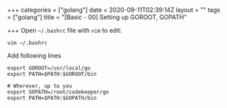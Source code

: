 +++
categories = ["golang"]
date = 2020-09-11T02:39:14Z
layout = ""
tags = ["golang"]
title = "[Basic - 00] Setting up GOROOT, GOPATH"

+++
Open `~/.bashrc` file with `vim` to edit:

    vim ~/.bashrc

Add following lines

    export GOROOT=/usr/local/go
    export PATH=$PATH:$GOROOT/bin
    
    # Wherever, up to you
    export GOPATH=/root/codekeeper/go
    export PATH=$PATH:$GOPATH/bin